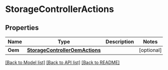 # StorageControllerActions

## Properties
Name | Type | Description | Notes
------------ | ------------- | ------------- | -------------
**Oem** | [**StorageControllerOemActions**](StorageControllerOemActions.md) |  | [optional] 

[[Back to Model list]](../README.md#documentation-for-models) [[Back to API list]](../README.md#documentation-for-api-endpoints) [[Back to README]](../README.md)


